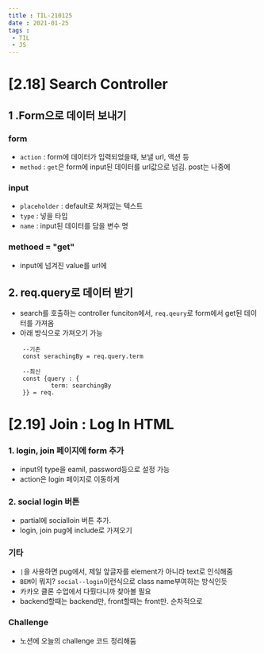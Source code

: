 ```yaml
---
title : TIL-210125
date : 2021-01-25
tags :
 - TIL
 - JS
---
```


# [2.18] Search Controller 

## 1 .Form으로 데이터 보내기
### form
* `action` : form에 데이터가 입력되었을때, 보낼 url, 액션 등
* `method` : `get`은 form에 input된 데이터를 url값으로 넘김. post는 나중에

### input
* `placeholder` : default로 쳐져있는 텍스트
* `type` : 넣을 타입
* `name` : input된 데이터를 담을 변수 명

### methoed = "get"
* input에 넘겨진 value를 url에 


## 2. req.query로 데이터 받기
* search를 호출하는 controller funciton에서, `req.qeury`로 form에서 get된 데이터를 가져옴
* 아래 방식으로 가져오기 가능
```
    --기존
    const serachingBy = req.query.term

    --최신
    const {query : {
            term: searchingBy
    }} = req.

```

# [2.19] Join : Log In HTML

### 1. login, join 페이지에 form 추가
* input의 type을 eamil, password등으로 설정 가능
* action은 login 페이지로 이동하게

### 2. social login 버튼
* partial에 socialloin 버튼 추가. 
* login, join pug에 include로 가져오기

### 기타
* `|`을 사용하면 pug에서, 제일 앞글자를 element가 아니라 text로 인식해줌
* `BEM`이 뭐지? `social--login`이런식으로 class name부여하는 방식인듯
* 카카오 클론 수업에서 다뤘다니까 찾아볼 필요
* backend할때는 backend만, front할때는 front만. 순차적으로

### Challenge
* 노션에 오늘의 challenge 코드 정리해둠